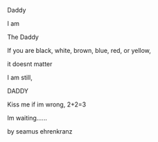 Daddy

I am 



The Daddy


If you are black,
white,
brown,
blue,
red,
or yellow,

it doesnt matter

I am still,


DADDY

Kiss me if im wrong,
2+2=3

Im waiting......

by seamus ehrenkranz
